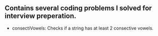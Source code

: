 ## Contains several coding problems I solved for interview preperation.

* consectiVowels: Checks if a string has at least 2 consective vowels.
